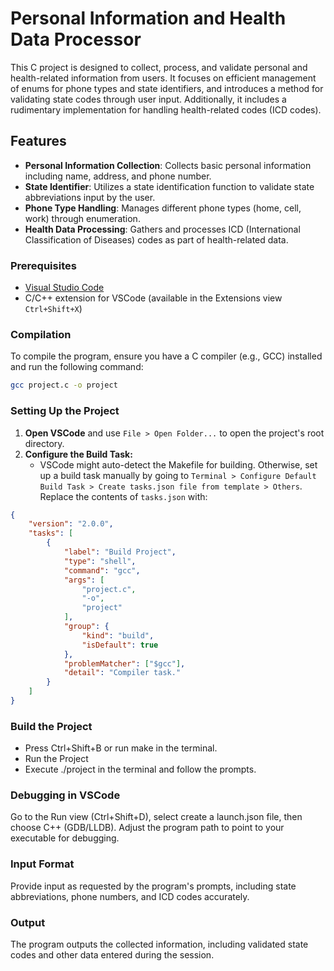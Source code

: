 # Personal Information and Health Data Processor

This C project is designed to collect, process, and validate personal and health-related information from users. It focuses on efficient management of enums for phone types and state identifiers, and introduces a method for validating state codes through user input. Additionally, it includes a rudimentary implementation for handling health-related codes (ICD codes).

## Features

- **Personal Information Collection**: Collects basic personal information including name, address, and phone number.
- **State Identifier**: Utilizes a state identification function to validate state abbreviations input by the user.
- **Phone Type Handling**: Manages different phone types (home, cell, work) through enumeration.
- **Health Data Processing**: Gathers and processes ICD (International Classification of Diseases) codes as part of health-related data.

### Prerequisites

- [Visual Studio Code](https://code.visualstudio.com/)
- C/C++ extension for VSCode (available in the Extensions view `Ctrl+Shift+X`)

### Compilation

To compile the program, ensure you have a C compiler (e.g., GCC) installed and run the following command:

```bash
gcc project.c -o project
```

### Setting Up the Project

1. **Open VSCode** and use `File > Open Folder...` to open the project's root directory.
2. **Configure the Build Task:**
   - VSCode might auto-detect the Makefile for building. Otherwise, set up a build task manually by going to `Terminal > Configure Default Build Task > Create tasks.json file from template > Others`. Replace the contents of `tasks.json` with:

```json
{
    "version": "2.0.0",
    "tasks": [
        {
            "label": "Build Project",
            "type": "shell",
            "command": "gcc",
            "args": [
                "project.c",
                "-o",
                "project"
            ],
            "group": {
                "kind": "build",
                "isDefault": true
            },
            "problemMatcher": ["$gcc"],
            "detail": "Compiler task."
        }
    ]
}
```

### Build the Project
- Press Ctrl+Shift+B or run make in the terminal.
- Run the Project
- Execute ./project in the terminal and follow the prompts.

### Debugging in VSCode
Go to the Run view (Ctrl+Shift+D), select create a launch.json file, then choose C++ (GDB/LLDB). Adjust the program path to point to your executable for debugging.

### Input Format
Provide input as requested by the program's prompts, including state abbreviations, phone numbers, and ICD codes accurately.

### Output
The program outputs the collected information, including validated state codes and other data entered during the session.
